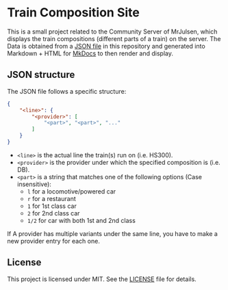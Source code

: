 # Train Composition Site

This is a small project related to the Community Server of MrJulsen, which displays the train compositions (different parts of a train) on the server. The Data is obtained from a [JSON file](docs/assets/trains.json) in this repository and generated into Markdown + HTML for [MkDocs](https://mkdocs.org) to then render and display.

## JSON structure

The JSON file follows a specific structure:
```json
{
    "<line>": {
        "<provider>": [
            "<part>", "<part>", "..."
        ]
    }
}
```

- `<line>` is the actual line the train(s) run on (i.e. HS300).
- `<provider>` is the provider under which the specified composition is (i.e. DB).
- `<part>` is a string that matches one of the following options (Case insensitive):
    - `l` for a locomotive/powered car
    - `r` for a restaurant
    - `1` for 1st class car
    - `2` for 2nd class car
    - `1/2` for car with both 1st and 2nd class

If A provider has multiple variants under the same line, you have to make a new provider entry for each one.

## License

This project is licensed under MIT. See the [LICENSE](LICENSE) file for details.